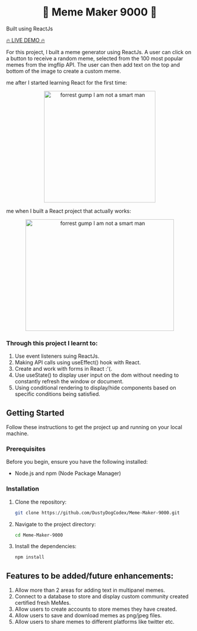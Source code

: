<h1 align='center'>🐸 Meme Maker 9000 🐸</h1>

Built using ReactJs

<a href="https://dustydogcodex.github.io/Meme-Maker-9000/">🔥 LIVE DEMO 🔥</a>

For this project, I built a meme generator using ReactJs. A user can click on a button to receive a random meme, selected from the 100 most popular memes from the imgflip API. The user can then add text on the top and bottom of the image to create a custom meme. 

me after I started learning React for the first time:
<div
    align='center'
>
    <img 
        src='https://tenor.com/view/smart-im-not-a-smart-man-not-smart-tom-hanks-forrest-gump-gif-15488819.gif'
        alt='forrest gump I am not a smart man'
        width='300' 
        height='300'    
    />
</div>

me when I built a React project that actually works:
<div align='center'>
    <img 
        src='https://tenor.com/view/james-franco-unsure-meaning-the-gif-20392074.gif'
        alt='forrest gump I am not a smart man'
        width='400' 
        height='300'    
    />
</div>

### Through this project I learnt to:

1. Use event listeners suing ReactJs.
2. Making API calls using useEffect() hook with React.
3. Create and work with forms in React :'(.
4. Use useState() to display user input on the dom without needing to constantly refresh the window or document.
5. Using conditional rendering to display/hide components based on specific conditions being satisfied.

## Getting Started

Follow these instructions to get the project up and running on your local machine.

### Prerequisites

Before you begin, ensure you have the following installed:

- Node.js and npm (Node Package Manager)

### Installation

1. Clone the repository:

   ```bash
   git clone https://github.com/DustyDogCodex/Meme-Maker-9000.git
   ```

2. Navigate to the project directory:

   ```bash
   cd Meme-Maker-9000
   ```

3. Install the dependencies:

   ```bash
   npm install
   ```

## Features to be added/future enhancements:

1. Allow more than 2 areas for adding text in multipanel memes.
2. Connect to a database to store and display custom community created certified fresh MeMes.
3. Allow users to create accounts to store memes they have created.
4. Allow users to save and download memes as png/jpeg files.
5. Allow users to share memes to different platforms like twitter etc.
